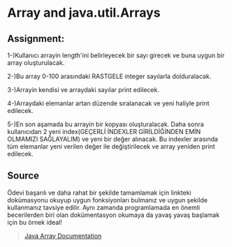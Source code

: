 # Array and java.util.Arrays

## Assignment:
1-)Kullanıcı arrayin length'ini belirleyecek bir sayı girecek ve buna uygun bir array oluşturulacak. 

2-)Bu array 0-100 arasındaki RASTGELE integer sayılarla  dolduralacak. 

3-)Arrayin kendisi ve arraydaki sayılar print edilecek.

4-)Arraydaki elemanlar artan düzende sıralanacak ve yeni haliyle print edilecek.

5-)En son aşamada bu arrayin bir kopyası oluşturalacak. Daha sonra kullanıcıdan 2 yeni index(GEÇERLİ İNDEXLER GİRİLDİĞİNDEN EMİN OLMAMIZI SAĞLAYALIM) ve yeni bir değer alınacak. Bu indexler arasında tüm elemanlar yeni verilen değer ile değiştirilecek ve array yeniden print edilecek.

## Source
Ödevi başarılı ve daha rahat bir şekilde tamamlamak için linkteki dokümasyonu okuyup uygun fonksiyonları bulmanız ve uygun şekilde kullanmanız tavsiye edilir. Aynı zamanda programlamada en önemli becerilerden biri olan dokümentasyon okumaya da yavaş yavaş başlamak için bu örnek ideal!

> [Java Array Documentation](https://docs.oracle.com/en/java/javase/18/docs/api/java.base/java/util/Arrays.html)
